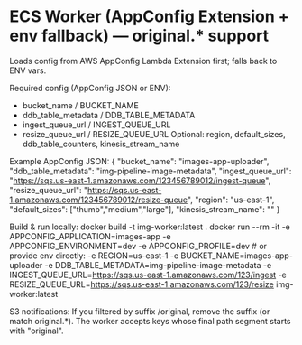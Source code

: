 # ECS Worker (AppConfig Extension + env fallback) — original.* support

Loads config from AWS AppConfig Lambda Extension first; falls back to ENV vars.

Required config (AppConfig JSON or ENV):
- bucket_name / BUCKET_NAME
- ddb_table_metadata / DDB_TABLE_METADATA
- ingest_queue_url / INGEST_QUEUE_URL
- resize_queue_url / RESIZE_QUEUE_URL
Optional: region, default_sizes, ddb_table_counters, kinesis_stream_name

Example AppConfig JSON:
{
  "bucket_name": "images-app-uploader",
  "ddb_table_metadata": "img-pipeline-image-metadata",
  "ingest_queue_url": "https://sqs.us-east-1.amazonaws.com/123456789012/ingest-queue",
  "resize_queue_url": "https://sqs.us-east-1.amazonaws.com/123456789012/resize-queue",
  "region": "us-east-1",
  "default_sizes": ["thumb","medium","large"],
  "kinesis_stream_name": ""
}

Build & run locally:
  docker build -t img-worker:latest .
  docker run --rm -it     -e APPCONFIG_APPLICATION=images-app     -e APPCONFIG_ENVIRONMENT=dev     -e APPCONFIG_PROFILE=dev     # or provide env directly:
    -e REGION=us-east-1     -e BUCKET_NAME=images-app-uploader     -e DDB_TABLE_METADATA=img-pipeline-image-metadata     -e INGEST_QUEUE_URL=https://sqs.us-east-1.amazonaws.com/123/ingest     -e RESIZE_QUEUE_URL=https://sqs.us-east-1.amazonaws.com/123/resize     img-worker:latest

S3 notifications:
If you filtered by suffix /original, remove the suffix (or match original.*). The worker accepts keys whose final path segment starts with "original".
